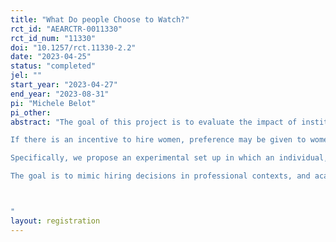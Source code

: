```yaml
---
title: "What Do people Choose to Watch?"
rct_id: "AEARCTR-0011330"
rct_id_num: "11330"
doi: "10.1257/rct.11330-2.2"
date: "2023-04-25"
status: "completed"
jel: ""
start_year: "2023-04-27"
end_year: "2023-08-31"
pi: "Michele Belot"
pi_other:
abstract: "The goal of this project is to evaluate the impact of institutions promoting diversity in a controlled environment. The motivation for the study stems from concerns about diversity in academia, and specifically gender diversity, that appears particularly difficult to achieve. We want to explore whether institutions promoting gender diversity may or may not promote diversity of ideas in a world where there are gender differences in taste and expertise for certain fields, leading to some fields being more appealing to men and others to women. 
If there is an incentive to hire women, preference may be given to women, but possibly mostly those in male fields. As a consequence, institutions promoting gender diversity may achieve more gender diversity but not necessarily more diversity of ideas. We propose a novel experimental design to study what ideas people choose to get exposed to and that will help us evaluate how institutions that promote gender diversity or diversity of fields may affect gender and idea diversity.
Specifically, we propose an experimental set up in which an individual, which we call “employer”, has to choose one presentation to watch from a set of presentations. This presentation can be either presented by a man or a woman and can either be in a female or a male field. We provide an incentive to choose a presentation of better quality, and also provide incentives to pay attention to the presentation itself. 
The goal is to mimic hiring decisions in professional contexts, and academia in particular, where hiring someone has implications for exposure to their ideas. 

"
layout: registration
---
```


